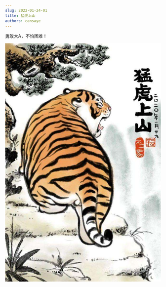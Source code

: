```yaml
---
slug: 2022-01-24-01
title: 猛虎上山
authors: cansaye
---
```


勇敢大A，不怕困难！

<!--truncate-->

![IMAGE](../tiger.jpeg)
